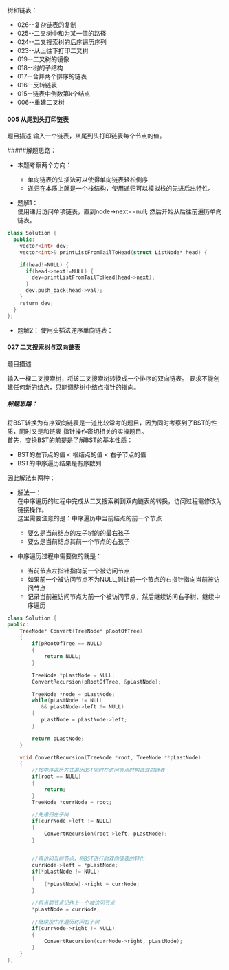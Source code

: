 树和链表：
  * 026--复杂链表的复制
  * 025--二叉树中和为某一值的路径
  * 024--二叉搜索树的后序遍历序列
  * 023--从上往下打印二叉树
  * 019--二叉树的镜像
  * 018--树的子结构
  * 017--合并两个排序的链表
  * 016--反转链表
  * 015--链表中倒数第k个结点
  * 006--重建二叉树

#### 005 从尾到头打印链表
题目描述
输入一个链表，从尾到头打印链表每个节点的值。

#####解题思路：  
* 本题考察两个方向：
  * 单向链表的头插法可以使得单向链表轻松倒序
  * 递归在本质上就是一个栈结构，使用递归可以模拟栈的先进后出特性。

* 题解1：  
使用递归访问单项链表，直到node->next==null; 然后开始从后往前遍历单向链表。

```cpp
class Solution {
  public:
    vector<int> dev;
    vector<int>& printListFromTailToHead(struct ListNode* head) {

    if(head!=NULL) {
      if(head->next!=NULL) {
        dev=printListFromTailToHead(head->next);
      }
      dev.push_back(head->val);
    }
    return dev;
  }
};
```

* 题解2：
使用头插法逆序单向链表：  





#### 027 二叉搜索树与双向链表
题目描述

输入一棵二叉搜索树，将该二叉搜索树转换成一个排序的双向链表。
要求不能创建任何新的结点，只能调整树中结点指针的指向。

##### 解题思路：
将BST转换为有序双向链表是一道比较常考的题目，因为同时考察到了BST的性质，同时又是和链表
指针操作密切相关的实操题目。  
首先，变换BST的前提是了解BST的基本性质：
  * BST的左节点的值 < 根结点的值 < 右子节点的值
  * BST的中序遍历结果是有序数列

因此解法有两种：
  * 解法一：  
  在中序遍历的过程中完成从二叉搜索树到双向链表的转换，访问过程需修改为链接操作。  
  这里需要注意的是：中序遍历中当前结点的前一个节点
    * 要么是当前结点的左子树的的最右孩子  
    * 要么是当前结点其前一个节点的右孩子    


  * 中序遍历过程中需要做的就是：  
    * 当前节点左指针指向前一个被访问节点  
    * 如果前一个被访问节点不为NULL,则让前一个节点的右指针指向当前被访问节点
    * 记录当前被访问节点为前一个被访问节点，然后继续访问右子树、继续中序遍历

```cpp
class Solution {
public:
    TreeNode* Convert(TreeNode* pRootOfTree)
    {
        if(pRootOfTree == NULL)
        {
            return NULL;
        }

        TreeNode *pLastNode = NULL;
        ConvertRecursion(pRootOfTree, &pLastNode);

        TreeNode *node = pLastNode;
        while(pLastNode != NULL
           && pLastNode->left != NULL)
        {
           pLastNode = pLastNode->left;
        }

        return pLastNode;
    }

    void ConvertRecursion(TreeNode *root, TreeNode **pLastNode)
    {
        //按中序遍历方式遍历BST同时在访问节点时构造双向链表
        if(root == NULL)
        {
            return;
        }
        TreeNode *currNode = root;

        //先递归左子树
        if(currNode->left != NULL)
        {
            ConvertRecursion(root->left, pLastNode);
        }


        //再访问当前节点，将BST进行向双向链表的转化
        currNode->left = *pLastNode;
        if(*pLastNode != NULL)
        {
            (*pLastNode)->right = currNode;
        }

        //将当前节点记作上一个被访问节点
        *pLastNode = currNode;

        //继续按中序遍历访问右子树
        if(currNode->right != NULL)
        {
            ConvertRecursion(currNode->right, pLastNode);
        }
    }
};
```
